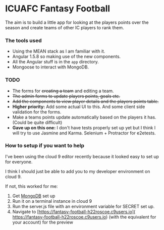 # ICUAFC Fantasy Football

The aim is to build a little app for looking at the players points
over the season and create teams of other IC players to rank them.

### The tools used

* Using the MEAN stack as I am familiar with it.
* Angular 1.5.8 so making use of the new components.
* All the Angular stuff is in the `app` directory.
* Mongoose to interact with MongoDB.

### TODO

* The forms for ~~creating a team~~ and editing a team.
* ~~The admin forms to update players points, goals etc.~~
* ~~Add the components to view player details and the players points table.~~
* __Higher priority:__ Add some actual UI to this. And some client side validation for the forms.
* Make a teams points update automatically based on the players it has.
  (Could be quite difficult)
* __Gave up on this one:__ I don't have tests properly set up yet but I think I will try to use
  Jasmine and Karma. Selenium + Protractor for e2etests.

### How to setup if you want to help

I've been using the cloud 9 editor recently because it looked easy to set up for everyone.

I think I should just be able to add you to my developer environment on cloud 9.

If not, this worked for me:

1. Get [MongoDB](https://community.c9.io/t/setting-up-mongodb/1717) set up
2. Run it on a terminal instance in cloud 9
3. Run the server.js file with an environment variable for SECRET set up.
4. Navigate to [https://fantasy-football-h22roscoe.c9users.io]( https://fantasy-football-h22roscoe.c9users.io)
  (with the equivalent for your account) for the preview
